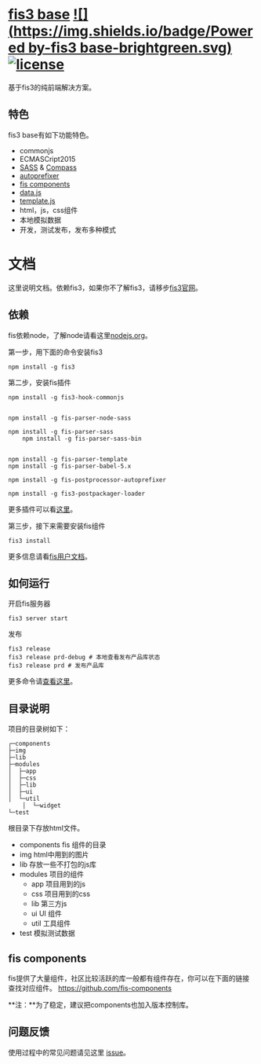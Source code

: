 # [fis3 base](https://github.com/yanhaijing/fis3-base) [![](https://img.shields.io/badge/Powered by-fis3 base-brightgreen.svg)](https://github.com/yanhaijing/fis3-base) [![license](http://img.shields.io/npm/l/express.svg)](https://github.com/yanhaijing/fis3-base/blob/master/MIT-LICENSE)
基于fis3的纯前端解决方案。

## 特色
fis3 base有如下功能特色。
- commonjs
- ECMASCript2015
- [SASS](http://sass-lang.com/) & [Compass](http://compass-style.org/)
- [autoprefixer](https://github.com/postcss/autoprefixer)
- [fis components](https://github.com/fis-components)
- [data.js](https://github.com/yanhaijing/data.js)
- [template.js](https://github.com/yanhaijing/template.js)
- html，js，css组件
- 本地模拟数据
- 开发，测试发布，发布多种模式



# 文档
这里说明文档。依赖fis3，如果你不了解fis3，请移步[fis3官网](http://fis.baidu.com/)。

## 依赖
fis依赖node，了解node请看这里[nodejs.org](http://nodejs.org/)。

第一步，用下面的命令安装fis3

	npm install -g fis3

第二步，安装fis插件

    npm install -g fis3-hook-commonjs


    npm install -g fis-parser-node-sass

    npm install -g fis-parser-sass
		npm install -g fis-parser-sass-bin


    npm install -g fis-parser-template
    npm install -g fis-parser-babel-5.x

    npm install -g fis-postprocessor-autoprefixer

    npm install -g fis3-postpackager-loader

更多插件可以看[这里](http://fis.baidu.com/fis3/docs/api/dev-plugin.html)。

第三步，接下来需要安装fis组件

    fis3 install

更多信息请看[fis用户文档](http://fis.baidu.com/fis3/docs/beginning/install.html)。


## 如何运行
开启fis服务器

	fis3 server start

发布

	fis3 release
	fis3 release prd-debug # 本地查看发布产品库状态
	fis3 release prd # 发布产品库

更多命令请[查看这里](http://fis.baidu.com/fis3/docs/api/command.html)。

## 目录说明
项目的目录树如下：

    ┌─components
    ├─img
    ├─lib
    ├─modules
    │  ├─app
    │  ├─css
    │  ├─lib
    │  ├─ui
    │  └─util
		│  └─widget
    └─test

根目录下存放html文件。

- components fis 组件的目录
- img html中用到的图片
- lib 存放一些不打包的js库
- modules 项目的组件
	- app 项目用到的js
	- css 项目用到的css
	- lib 第三方js
	- ui UI 组件
	- util 工具组件
- test 模拟测试数据

## fis components
fis提供了大量组件，社区比较活跃的库一般都有组件存在，你可以在下面的链接查找对应组件。
https://github.com/fis-components

**注：**为了稳定，建议把components也加入版本控制库。

## 问题反馈
使用过程中的常见问题请见这里 [issue](https://github.com/taoqianbao/fis3-base/issues)。
